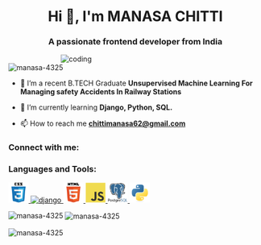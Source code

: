 <h1 align="center">Hi 👋, I'm MANASA CHITTI</h1>
<h3 align="center">A passionate frontend developer from India</h3>
<img align="right" alt="coding" width="400" src="https://digitalscholar.in/wp-content/uploads/2022/06/online-learning.gif">

<p align="left"> <img src="https://komarev.com/ghpvc/?username=manasa-4325&label=Profile%20views&color=0e75b6&style=flat" alt="manasa-4325" /> </p>

- 🔭 I’m a recent B.TECH Graduate **Unsupervised Machine Learning For Managing safety Accidents In Railway Stations**

- 🌱 I’m currently learning **Django, Python, SQL.**

- 📫 How to reach me **chittimanasa62@gmail.com**

<h3 align="left">Connect with me:</h3>
<p align="left">
</p>

<h3 align="left">Languages and Tools:</h3>
<p align="left"> <a href="https://www.w3schools.com/css/" target="_blank" rel="noreferrer"> <img src="https://raw.githubusercontent.com/devicons/devicon/master/icons/css3/css3-original-wordmark.svg" alt="css3" width="40" height="40"/> </a> <a href="https://www.djangoproject.com/" target="_blank" rel="noreferrer"> <img src="https://cdn.worldvectorlogo.com/logos/django.svg" alt="django" width="40" height="40"/> </a> <a href="https://www.w3.org/html/" target="_blank" rel="noreferrer"> <img src="https://raw.githubusercontent.com/devicons/devicon/master/icons/html5/html5-original-wordmark.svg" alt="html5" width="40" height="40"/> </a> <a href="https://developer.mozilla.org/en-US/docs/Web/JavaScript" target="_blank" rel="noreferrer"> <img src="https://raw.githubusercontent.com/devicons/devicon/master/icons/javascript/javascript-original.svg" alt="javascript" width="40" height="40"/> </a> <a href="https://www.postgresql.org" target="_blank" rel="noreferrer"> <img src="https://raw.githubusercontent.com/devicons/devicon/master/icons/postgresql/postgresql-original-wordmark.svg" alt="postgresql" width="40" height="40"/> </a> <a href="https://www.python.org" target="_blank" rel="noreferrer"> <img src="https://raw.githubusercontent.com/devicons/devicon/master/icons/python/python-original.svg" alt="python" width="40" height="40"/> </a> </p>

<p><img align="left" src="https://github-readme-stats.vercel.app/api/top-langs?username=manasa-4325&show_icons=true&locale=en&layout=compact" alt="manasa-4325" /></p>

<p>&nbsp;<img align="center" src="https://github-readme-stats.vercel.app/api?username=manasa-4325&show_icons=true&locale=en" alt="manasa-4325" /></p>

<p><img align="center" src="https://github-readme-streak-stats.herokuapp.com/?user=manasa-4325&" alt="manasa-4325" /></p>
